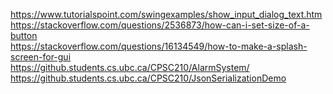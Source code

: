 https://www.tutorialspoint.com/swingexamples/show_input_dialog_text.htm \
https://stackoverflow.com/questions/2536873/how-can-i-set-size-of-a-button \
https://stackoverflow.com/questions/16134549/how-to-make-a-splash-screen-for-gui \
https://github.students.cs.ubc.ca/CPSC210/AlarmSystem/
https://github.students.cs.ubc.ca/CPSC210/JsonSerializationDemo